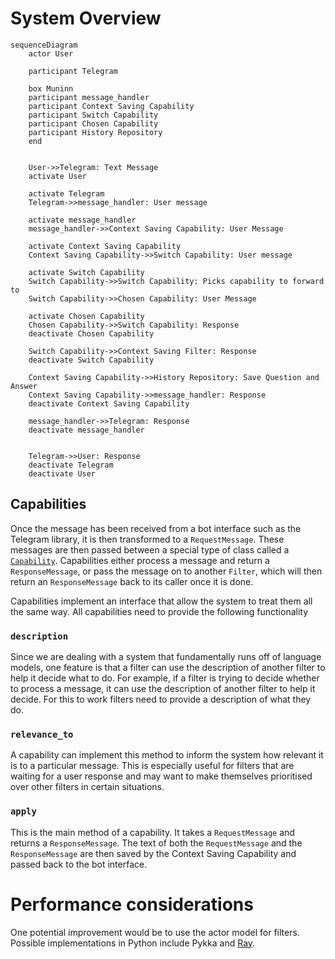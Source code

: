 # System Overview

```mermaid
sequenceDiagram
    actor User

    participant Telegram

    box Muninn
    participant message_handler
    participant Context Saving Capability
    participant Switch Capability
    participant Chosen Capability
    participant History Repository
    end
   

    User->>Telegram: Text Message
    activate User

    activate Telegram
    Telegram->>message_handler: User message

    activate message_handler
    message_handler->>Context Saving Capability: User Message

    activate Context Saving Capability
    Context Saving Capability->>Switch Capability: User message

    activate Switch Capability
    Switch Capability->>Switch Capability: Picks capability to forward to
    Switch Capability->>Chosen Capability: User Message

    activate Chosen Capability
    Chosen Capability->>Switch Capability: Response
    deactivate Chosen Capability
    
    Switch Capability->>Context Saving Filter: Response
    deactivate Switch Capability
 
    Context Saving Capability->>History Repository: Save Question and Answer
    Context Saving Capability->>message_handler: Response
    deactivate Context Saving Capability

    message_handler->>Telegram: Response
    deactivate message_handler
    

    Telegram->>User: Response
    deactivate Telegram
    deactivate User

```

## Capabilities

Once the message has been received from a bot interface such as the Telegram library, it is then transformed to a `RequestMessage`. These messages are then passed between a special type of class called a [`Capability`](../filters/filter_types.py). Capabilities either process a message and return a `ResponseMessage`, or pass the message on to another `Filter`, which will then return an `ResponseMessage` back to its caller once it is done.

Capabilities implement an interface that allow the system to treat them all the same way. All capabilities need to provide the following functionality 

### `description`
Since we are dealing with a system that fundamentally runs off of language models, one feature is that a filter can use the description of another filter to help it decide what to do. For example, if a filter is trying to decide whether to process a message, it can use the description of another filter to help it decide. For this to work filters need to provide a description of what they do.

### `relevance_to`
A capability can implement this method to inform the system how relevant it is to a particular message. This is especially useful for filters that are waiting for a user response and may want to make themselves prioritised over other filters in certain situations. 

### `apply`
This is the main method of a capability. It takes a `RequestMessage` and returns a `ResponseMessage`. The text of both the `RequestMessage` and the `ResponseMessage` are then saved by the Context Saving Capability and passed back to the bot interface.


# Performance considerations
One potential improvement would be to use the actor model for filters. Possible implementations in Python include Pykka and [Ray](https://docs.ray.io/en/latest/ray-core/actors.html). 

